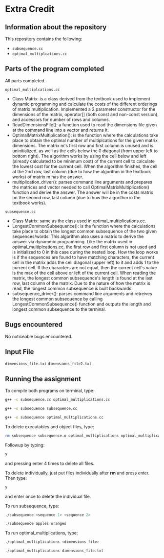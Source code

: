 # Extra Credit

## Information about the repository

This repository contains the following:
- `subsequence.cc`
- `optimal_multiplcations.cc`

## Parts of the program completed

All parts completed.

`optimal_multiplcations.cc`
- Class Matrix: is a class derived from the textbook used to implement dynamic programming and calculate the costs of the different orderings of matrix multiplication. Implemented a 2 parameter constructor for the dimensions of the matrix, operator[] (both const and non-const version), and accessors for number of rows and columns.
- ReadDimensionsFile(): a function used to read the dimensions file given at the command line into a vector and returns it.
- OptimalMatrixMultiplication(): is the function where the calculations take place to obtain the optimal number of multiplcations for the given matrix dimensions. The matrix m's first row and first column is unused and is uninitialized, as well as the cells below the 0 diagonal (from upper left to bottom right). The algorithm works by using the cell below and left (already calculated to be minimum cost) of the current cell to calculate the lowest cost for the current cell. When the algorithm finishes, the cell at the 2nd row, last column (due to how the algorithm in the textbook works) of matrix m has the answer.
- multiplication_driver(): parses command line arguments and prepares the matrices and vector needed to call OptimalMatrixMultiplication() function and derive the answer. The answer will be in the costs matrix on the second row, last column (due to how the algorithm in the textbook works).

`subsequence.cc`
- Class Matrix: same as the class used in optimal_multiplications.cc.
- LongestCommonSubsequence(): is the function where the calculations take place to obtain the longest common subsequence of the two given sequences/words. This algorithm also uses a matrix to derive the answer via dynammic programming. Like the matrix used in optimal_multiplcations.cc, the first row and first column is not used and is initialized to 0 in this case during the nested loop. How the loop works is if the sequences are found to have matching characters, the current cell in the matrix adds the cell diagonal (upper left) to it and adds 1 to the current cell. If the characters are not equal, then the current cell's value is the max of the cell above or left of the current cell. When reading the matrix, the longest common subsequence's length is found at the last row, last column of the matrix. Due to the nature of how the matrix is read, the longest common subsequence is built backwards
- subsequence_driver(): parses command line arguments and retreives the longest common subsequence by calling LongestCommonSubsequence() function and outputs the length and longest common subsequence to the terminal.


## Bugs encountered

No noticeable bugs encountered.

## Input File

`dimensions_file.txt`
`dimensions_file2.txt`

## Running the assignment

To compile both programs on terminal, type:

```bash
g++ -c subsequence.cc optimal_multiplications.cc
```

```bash
g++ -o subsequence subsequence.cc
```

```bash
g++ -o subsequence optimal_multiplications.cc
```

To delete executables and object files, type:

```bash
rm subsequence subsequence.o optimal_multiplications optimal_multiplications.o
```

Followup by typing:

```bash
y
```

and pressing enter 4 times to delete all files.

To delete individually, just put files individually after **rm** and press enter.
Then type:

```bash
y
```

and enter once to delete the individual file.

To run subsequence, type:

```bash
./subsequence <sequence 1> <sequence 2>
```

```bash
./subsequence apples oranges
```

To run optimal_multiplications, type:

```bash
./optimal_multiplications <dimensions file>
```

```bash
./optimal_multiplications dimensions_file.txt
```
